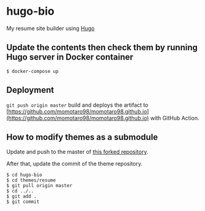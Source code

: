 # hugo-bio

My resume site builder using [Hugo](https://gohugo.io)

## Update the contents then check them by running Hugo server in Docker container

```
$ docker-compose up
```

## Deployment

`git push origin master` build and deploys the artifact to [https://github.com/momotaro98/momotaro98.github.io](https://github.com/momotaro98/momotaro98.github.io) with GitHub Action.

## How to modify themes as a submodule

Update and push to the master of [this forked repository](https://github.com/momotaro98/hugo-resume).

After that, update the commit of the theme repository.

```
$ cd hugo-bio
$ cd themes/resume
$ git pull origin master
$ cd ../..
$ git add .
$ git commit
```
